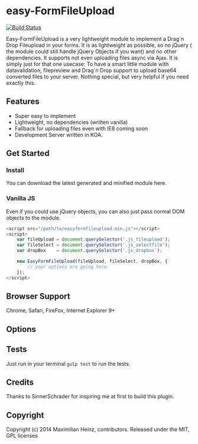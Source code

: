 # easy-FormFileUpload

[![Build Status](https://magnum.travis-ci.com/meandmax/easy-FormFileUpload.svg?token=apnBwHLjZ974yJCoHTh7&branch=master)](https://magnum.travis-ci.com/meandmax/easy-FormFileUpload)

Easy-FormFileUpload is a very lightweight module to implement a Drag\`n Drop Fileupload in your forms. It is as lightweight as possible, so no jQuery ( the module could still handle jQuery Objects if you want) and no other dependencies. It supports not even uploading files async via Ajax. It is simply just for that one usecase: To have a smart little module with datavalidation, filepreview and Drag\`n Drop support to upload base64 converted files to your server. Nothing special, but very helpful if you need exactly this.

## Features

* Super easy to implement
* Lightweight, no dependencies (written vanilla)
* Fallback for uploading files even with IE8 coming soon
* Development Server written in KOA.

## Get Started

### Install

You can download the latest generated and minified module here.

### Vanilla JS

Even if you could use jQuery objects, you can also just pass normal DOM objects to the module.

```javascript
<script src="/path/to/easyformfileupload.min.js"></script>  
<script>
    var fileUpload = document.querySelector('.js_fileupload');
    var fileSelect = document.querySelector('.js_selectfile');
    var dropBox    = document.querySelector('.js_dropbox');

    new EasyFormFileUpload(fileUpload, fileSelect, dropBox, {
        // your options are going here
    });
</script>
```

## Browser Support

Chrome, Safari, FireFox, Internet Explorer 9+

## Options


## Tests

Just run in your terminal  ``gulp test`` to run the tests.

## Credits

Thanks to SinnerSchrader for inspiring me at first to build this plugin.

## Copyright

Copyright (c) 2014 Maximilian Heinz, contributors. Released under the MIT, GPL licenses
